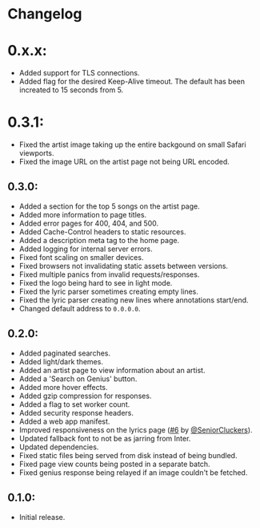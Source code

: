 # Changelog

# 0.x.x:
- Added support for TLS connections.
- Added flag for the desired Keep-Alive timeout. The default has been increated to 15 seconds from 5.


# 0.3.1:
- Fixed the artist image taking up the entire backgound on small Safari viewports.
- Fixed the image URL on the artist page not being URL encoded.


## 0.3.0:
- Added a section for the top 5 songs on the artist page.
- Added more information to page titles.
- Added error pages for 400, 404, and 500.
- Added Cache-Control headers to static resources.
- Added a description meta tag to the home page.
- Added logging for internal server errors.
- Fixed font scaling on smaller devices.
- Fixed browsers not invalidating static assets between versions.
- Fixed multiple panics from invalid requests/responses.
- Fixed the logo being hard to see in light mode.
- Fixed the lyric parser sometimes creating empty lines.
- Fixed the lyric parser creating new lines where annotations start/end.
- Changed default address to `0.0.0.0`.


## 0.2.0:
- Added paginated searches.
- Added light/dark themes.
- Added an artist page to view information about an artist.
- Added a 'Search on Genius' button.
- Added more hover effects.
- Added gzip compression for responses.
- Added a flag to set worker count.
- Added security response headers.
- Added a web app manifest.
- Improved responsiveness on the lyrics page ([#6] by [@SeniorCluckers]).
- Updated fallback font to not be as jarring from Inter.
- Updated dependencies.
- Fixed static files being served from disk instead of being bundled.
- Fixed page view counts being posted in a separate batch.
- Fixed genius response being relayed if an image couldn't be fetched.


## 0.1.0:
- Initial release.


<!-- Users -->
[@SeniorCluckers]: https://github.com/SeniorCluckers

<!-- Pull Requests -->
[#6]: https://github.com/Insprill/intellectual/pull/6
